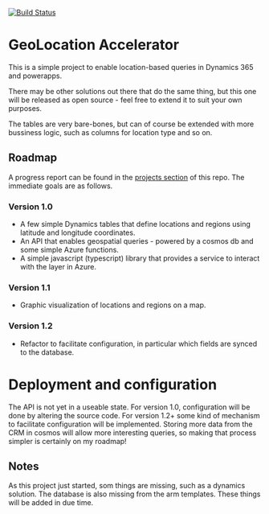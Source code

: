 
[![Build Status](https://dev.azure.com/blombergniclas/GeoLocation.Accelerator/_apis/build/status/lambda-snail.GeolocationAccelerator?branchName=main)](https://dev.azure.com/blombergniclas/GeoLocation.Accelerator/_build/latest?definitionId=3&branchName=main)

# GeoLocation Accelerator

This is a simple project to enable location-based queries in Dynamics 365 and powerapps.

There may be other solutions out there that do the same thing, but this one will be released as open source - feel free to extend it to suit your own purposes.

The tables are very bare-bones, but can of course be extended with more bussiness logic, such as columns for location type and so on.

## Roadmap

A progress report can be found in the [projects section](https://github.com/users/lambda-snail/projects/1) of this repo. The immediate goals are as follows.

### Version 1.0

- A few simple Dynamics tables that define locations and regions using latitude and longitude coordinates.
- An API that enables geospatial queries - powered by a cosmos db and some simple Azure functions.
- A simple javascript (typescript) library that provides a service to interact with the layer in Azure.

### Version 1.1

- Graphic visualization of locations and regions on a map.

### Version 1.2

- Refactor to facilitate configuration, in particular which fields are synced to the database.

# Deployment and configuration

The API is not yet in a useable state. For version 1.0, configuration will be done by altering the source code. For version 1.2+ some kind of mechanism to facilitate configuration will be implemented. Storing more data from the CRM in cosmos will allow more interesting queries, so making that process simpler is certainly on my roadmap!

## Notes

As this project just started, som things are missing, such as a dynamics solution. The database is also missing from the arm templates. These things will be added in due time.
